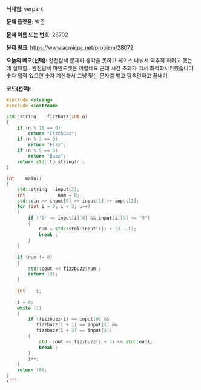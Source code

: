 **닉네임**: yerpark

**문제 플랫폼**: 백준

**문제 이름 또는 번호**: 28702 

**문제 링크**: https://www.acmicpc.net/problem/28072

**오늘의 메모(선택)**: 완전탐색 문제라 생각을 못하고 케이스 나눠서 역추적 하려고 했는데 실패함.. 완전탐색 마인드셋은 어렵네요
근데 시간 초과가 떠서 최적화시켜줬습니다. 숫자 입력 있으면 숫자 계산해서 그냥 맞는 문자열 뱉고 탐색안하고 끝내기 

**코드(선택)**:

```c++
#include <string>
#include <iostream>

std::string    fizzbuzz(int n)
{
    if (n % 15 == 0)
        return "FizzBuzz";
    if (n % 3 == 0)
        return "Fizz";
    if (n % 5 == 0)
        return "Buzz";
    return std::to_string(n);
}

int    main()
{
    std::string   input[3];
    int            num = 0;
    std::cin >> input[0] >> input[1] >> input[2];
    for (int i = 0; i < 3; i++)
    {
        if ('0' <= input[i][0] && input[i][0] <= '9')
        {
            num = std::stol(input[i]) + (3 - i);
            break ;
        }
    }
    
    if (num != 0)
    {
        std::cout << fizzbuzz(num);
        return (0);
    }
    
    int    i;
    
    i = 0;
    while (1)
    {
        if (fizzbuzz(i) == input[0] &&
           fizzbuzz(i + 1) == input[1] &&
           fizzbuzz(i + 2) == input[2])
        {
            std::cout << fizzbuzz(i + 3) << std::endl;
            break ;
        }
        i++;
    }
    return (0);
}
\```
